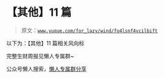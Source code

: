 # 【其他】11 篇

> 原文：[`www.yuque.com/for_lazy/wind/fo4lsnf4vcilbift`](https://www.yuque.com/for_lazy/wind/fo4lsnf4vcilbift)

以下为：【其他】11 篇相关风向标

完整生财周报见懒人专属群~

公众号懒人搜索，[懒人专属群分享](https://lazybook.fun/#/blog/group)